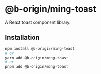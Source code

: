 # @b-origin/ming-toast

A React toast component library.

## Installation

```bash
npm install @b-origin/ming-toast
# or
yarn add @b-origin/ming-toast
# or
pnpm add @b-origin/ming-toast
```
